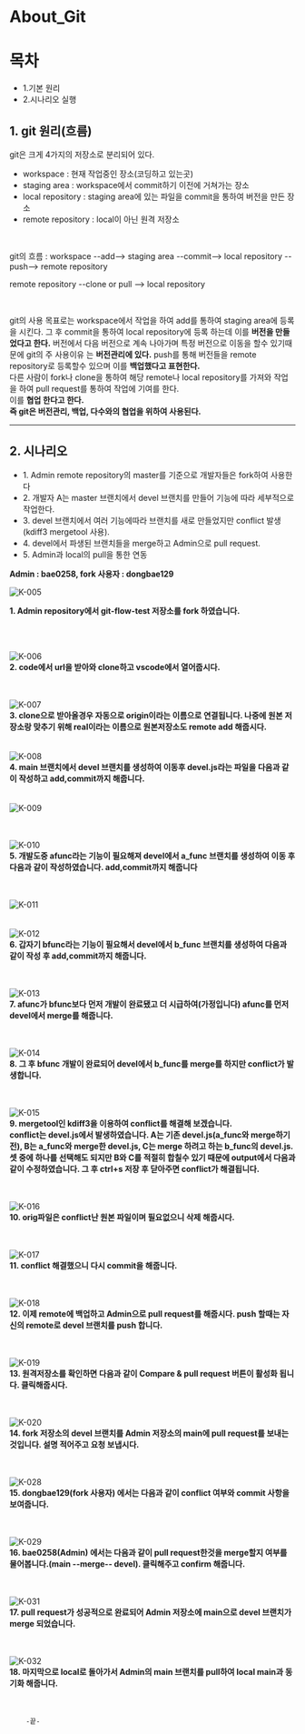 # About_Git

<h1>목차</h1>
<ul>
  <li>1.기본 원리 </li>  
  <li>2.시나리오 실행 </li>
</ul>

<h2>1. git 원리(흐름)</h2>
    <p>git은 크게 4가지의 저장소로 분리되어 있다.</p>
    <ul>
        <li>workspace : 현재 작업중인 장소(코딩하고 있는곳)</li>
        <li>staging area : workspace에서 commit하기 이전에 거쳐가는 장소</li>
        <li>local repository : staging area에 있는 파일을 commit을 통하여 버전을 만든 장소</li>
        <li>remote repository : local이 아닌 원격 저장소</li>
    </ul>
    <br>
    <p>git의 흐름 : workspace --add--> staging area --commit--> local repository --push--> remote repository</p>
    <p>remote repository --clone or pull --> local repository</p>
    <br>
    <p>git의 사용 목표로는 workspace에서 작업을 하여 add를 통하여 staging area에 등록을 시킨다. 그 후 commit을 통하여 local repository에 등록
        하는데 이를 <strong>버전을 만들었다고 한다.</strong> 버전에서 다음 버전으로 계속 나아가며 특정 버전으로 이동을 할수 있기때문에 git의 주 사용이유
        는 <strong>버전관리에 있다.</strong> push를 통해 버전들을 remote repository로 등록할수 있으며 이를 <strong>백업했다고 표현한다.</strong><br>
        다른 사람이 fork나 clone을 통하여 해당 remote나 local repository를 가져와 작업을 하여 pull request를 통하여 작업에 기여를 한다.<br>
        이를 <strong>협업 한다고 한다.</strong><br>
        <strong>즉 git은 버전관리, 백업, 다수와의 협업을 위하여 사용된다.</strong>
  </p>
  <hr>
  <h2>2. 시나리오</h2>
    <ul>
        <li>1. Admin remote repository의 master를 기준으로 개발자들은 fork하여 사용한다</li>
        <li>2. 개발자 A는 master 브랜치에서 devel 브랜치를 만들어 기능에 따라 세부적으로 작업한다.</li>
        <li>3. devel 브랜치에서 여러 기능에따라 브랜치를 새로 만들었지만 conflict 발생(kdiff3 mergetool 사용).</li>
        <li>4. devel에서 파생된 브랜치들을 merge하고 Admin으로 pull request.</li>
        <li>5. Admin과 local의 pull을 통한 연동</li>
    </ul>

<p><strong>Admin : bae0258, fork 사용자 : dongbae129</strong></p>


![K-005](https://user-images.githubusercontent.com/36911316/115716711-6b9faf00-a3b4-11eb-819e-196a59070c6e.png)
<p><strong>1. Admin repository에서 git-flow-test 저장소를 fork 하였습니다. </strong> </p><br><br>

![K-006](https://user-images.githubusercontent.com/36911316/115716988-bcafa300-a3b4-11eb-9622-47551ed12a46.png)<br>
<strong>2. code에서 url을 받아와 clone하고 vscode에서 열어줍시다. </strong><br><br><br>

![K-007](https://user-images.githubusercontent.com/36911316/115716994-bf11fd00-a3b4-11eb-9d38-da40647caa74.png)<br>
<strong>3. clone으로 받아올경우 자동으로 origin이라는 이름으로 연결됩니다. 나중에 원본 저장소랑 맞추기 위해 real이라는 이름으로
        원본저장소도 remote add 해줍시다.</strong>
 <br><br><br>
![K-008](https://user-images.githubusercontent.com/36911316/115717048-c76a3800-a3b4-11eb-937a-f31f83fea9e0.png)<br>
<strong>4. main 브랜치에서 devel 브랜치를 생성하여 이동후 devel.js라는 파일을 다음과 같이 작성하고 add,commit까지 해줍니다.</strong>
 <br><br><br>
![K-009](https://user-images.githubusercontent.com/36911316/115717049-c802ce80-a3b4-11eb-904f-09b17df9cd0a.png)
<br><br><br>

![K-010](https://user-images.githubusercontent.com/36911316/115717053-c802ce80-a3b4-11eb-9d82-7ce642a35296.png)<br>
<strong>5. 개발도중 afunc라는 기능이 필요해져 devel에서 a_func 브랜치를 생성하여 이동 후 다음과 같이 작성하였습니다. add,commit까지 해줍니다 <br><br><br></strong>

![K-011](https://user-images.githubusercontent.com/36911316/115717056-c89b6500-a3b4-11eb-8858-d1554e22057b.png)
<br><br><br>
![K-012](https://user-images.githubusercontent.com/36911316/115717059-c89b6500-a3b4-11eb-9f36-4c007d27090e.png)<br>
<strong>6. 갑자기 bfunc라는 기능이 필요해서 devel에서 b_func 브랜치를 생성하여 다음과 같이 작성 후 add,commit까지 해줍니다. <br><br><br></strong>

![K-013](https://user-images.githubusercontent.com/36911316/115717062-c933fb80-a3b4-11eb-931e-24e28d9f3414.png)<br>
<strong>7. afunc가 bfunc보다 먼저 개발이 완료됐고 더 시급하여(가정입니다) afunc를 먼저 devel에서 merge를 해줍니다. <br><br><br></strong>
 
![K-014](https://user-images.githubusercontent.com/36911316/115717023-c3d6b100-a3b4-11eb-91c9-ddb23fa93188.png)<br>
<strong>8. 그 후 bfunc 개발이 완료되어 devel에서 b_func를 merge를 하지만 conflict가 발생합니다. <br><br><br></strong>

![K-015](https://user-images.githubusercontent.com/36911316/115717028-c46f4780-a3b4-11eb-80ca-91ce785e7b18.png)<br>
<strong>9. mergetool인 kdiff3을 이용하여 conflict를 해결해 보겠습니다. <br>
        conflict는 devel.js에서 발생하였습니다. A는 기존 devel.js(a_func와 merge하기 전), B는 a_func와 merge한 devel.js, C는 merge 하려고 하는
        b_func의 devel.js. 셋 중에 하나를 선택해도 되지만 B와 C를 적절히 합칠수 있기 때문에 output에서 다음과 같이 수정하였습니다. 그 후 ctrl+s 저장 후 닫아주면
        conflict가 해결됩니다. <br><br><br></strong>
 
![K-016](https://user-images.githubusercontent.com/36911316/115717031-c46f4780-a3b4-11eb-9715-eb980442707c.png)<br>
<strong>10. orig파일은 conflict난 원본 파일이며 필요없으니 삭제 해줍시다. <br><br><br></strong>
 
![K-017](https://user-images.githubusercontent.com/36911316/115717035-c507de00-a3b4-11eb-8b95-61174df238ee.png)<br>
<strong>11. conflict 해결했으니 다시 commit을 해줍니다. <br><br><br></strong>

![K-018](https://user-images.githubusercontent.com/36911316/115717039-c5a07480-a3b4-11eb-9db5-571c3578f28b.png)<br>
<strong>12. 이제 remote에 백업하고 Admin으로 pull request를 해줍시다. push 할때는 자신의 remote로 devel 브랜치를 push 합니다. <br> <br><br></strong>

![K-019](https://user-images.githubusercontent.com/36911316/115717040-c5a07480-a3b4-11eb-8ba9-388b19cf18ca.png)<br>
<strong>13. 원격저장소를 확인하면 다음과 같이 Compare & pull request 버튼이 활성화 됩니다. 클릭해줍시다. <br><br><br> </strong>

![K-020](https://user-images.githubusercontent.com/36911316/115717041-c5a07480-a3b4-11eb-9a52-3790b1f466d3.png)<br>
<strong>14. fork 저장소의 devel 브랜치를 Admin 저장소의 main에 pull request를 보내는 것입니다. 설명 적어주고 요청 보냅시다. <br><br><br></strong>

![K-028](https://user-images.githubusercontent.com/36911316/115717044-c6390b00-a3b4-11eb-8710-8b623360b66f.png)<br>
<strong>15. dongbae129(fork 사용자) 에서는 다음과 같이 conflict 여부와 commit 사항을 보여줍니다. <br><br><br></strong>

![K-029](https://user-images.githubusercontent.com/36911316/115717045-c6390b00-a3b4-11eb-8a67-c18a17dc6907.png)<br>
<strong>16. bae0258(Admin) 에서는 다음과 같이 pull request한것을 merge할지 여부를 물어봅니다.(main --merge-- devel). 클릭해주고 confirm 해줍니다. <br><br><br></strong>

![K-031](https://user-images.githubusercontent.com/36911316/115717046-c6d1a180-a3b4-11eb-8b9e-5c8f147afeeb.png)<br>
<strong>17. pull request가 성공적으로 완료되어 Admin 저장소에 main으로 devel 브랜치가 merge 되었습니다. <br><br><br></strong>

![K-032](https://user-images.githubusercontent.com/36911316/115717047-c76a3800-a3b4-11eb-8440-16f9721c978c.png)<br>
<strong>18. 마지막으로 local로 돌아가서 Admin의 main 브랜치를 pull하여 local main과 동기화 해줍니다. <br><br><br></strong>

        -끝-
        
